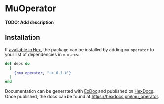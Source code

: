 # MuOperator

**TODO: Add description**

## Installation

If [available in Hex](https://hex.pm/docs/publish), the package can be installed
by adding `mu_operator` to your list of dependencies in `mix.exs`:

```elixir
def deps do
  [
    {:mu_operator, "~> 0.1.0"}
  ]
end
```

Documentation can be generated with [ExDoc](https://github.com/elixir-lang/ex_doc)
and published on [HexDocs](https://hexdocs.pm). Once published, the docs can
be found at <https://hexdocs.pm/mu_operator>.

